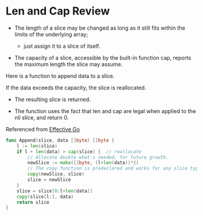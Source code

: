 # Len and Cap Review

- The length of a slice may be changed as long as it still fits within the limits of the underlying array;

  - just assign it to a slice of itself.

- The capacity of a slice, accessible by the built-in function cap, reports the maximum length the slice may assume.

Here is a function to append data to a slice.

If the data exceeds the capacity, the slice is reallocated.

- The resulting slice is returned.

- The function uses the fact that len and cap are legal when applied to the nil slice, and return 0.

Referenced from [Effective Go](https://golang.org/doc/effective_go.html#slices)

```go
func Append(slice, data []byte) []byte {
    l := len(slice)
    if l + len(data) > cap(slice) {  // reallocate
        // Allocate double what's needed, for future growth.
        newSlice := make([]byte, (l+len(data))*2)
        // The copy function is predeclared and works for any slice type.
        copy(newSlice, slice)
        slice = newSlice
    }
    slice = slice[0:l+len(data)]
    copy(slice[l:], data)
    return slice
}
```
